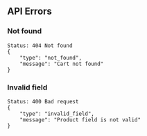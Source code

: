 ## API Errors

### Not found

```
Status: 404 Not found
{
    "type": "not_found",
    "message": "Cart not found"
}
```

### Invalid field
```
Status: 400 Bad request
{
    "type": "invalid_field",
    "message": "Product field is not valid"
}
```
